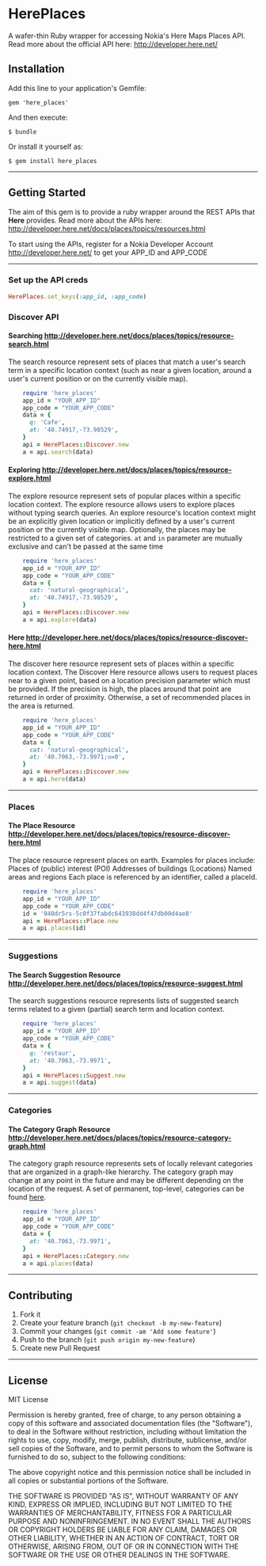 # HerePlaces
A wafer-thin Ruby wrapper for accessing Nokia's Here Maps Places API.  
Read more about the official API here: <http://developer.here.net/>


## Installation

Add this line to your application's Gemfile:

    gem 'here_places'

And then execute:

    $ bundle

Or install it yourself as:

    $ gem install here_places

* * *

## Getting Started

The aim of this gem is to provide a ruby wrapper around the REST APIs that **Here** provides. Read more about the APIs here: <http://developer.here.net/docs/places/topics/resources.html>

To start using the APIs, register for a Nokia Developer Account <http://developer.here.net/> to get your APP\_ID and APP\_CODE

* * *

### Set up the API creds 

```ruby
HerePlaces.set_keys(:app_id, :app_code)
```

### Discover API 

#### Searching <http://developer.here.net/docs/places/topics/resource-search.html>  

The search resource represent sets of places that match a user's search term in a specific location context (such as near a given location, around a user's current position or on the currently visible map).

```ruby
    require 'here_places'
    app_id = "YOUR_APP_ID"
    app_code = "YOUR_APP_CODE"
    data = {
      q: 'Cafe',
      at: '40.74917,-73.98529',
    }
    api = HerePlaces::Discover.new
    a = api.search(data)
```

#### Exploring <http://developer.here.net/docs/places/topics/resource-explore.html>  

The explore resource represent sets of popular places within a specific location context. The explore resource allows users to explore places without typing search queries. An explore resource's location context might be an explicitly given location or implicitly defined by a user's current position or the currently visible map. Optionally, the places may be restricted to a given set of categories.
`at` and `in` parameter are mutually exclusive and can't be passed at the same time

```ruby
    require 'here_places'
    app_id = "YOUR_APP_ID"
    app_code = "YOUR_APP_CODE"
    data = {
      cat: 'natural-geographical',
      at: '40.74917,-73.98529',
    }
    api = HerePlaces::Discover.new
    a = api.explore(data)
```
    
#### Here <http://developer.here.net/docs/places/topics/resource-discover-here.html>  

The discover here resource represent sets of places within a specific location context. The Discover Here resource allows users to request places near to a given point, based on a location precision parameter which must be provided. If the precision is high, the places around that point are returned in order of proximity. Otherwise, a set of recommended places in the area is returned.

```ruby
    require 'here_places'
    app_id = "YOUR_APP_ID"
    app_code = "YOUR_APP_CODE"
    data = {
      cat: 'natural-geographical',
      at: '40.7063,-73.9971;u=0',
    }
    api = HerePlaces::Discover.new
    a = api.here(data)
```

* * *

### Places 

#### The Place Resource <http://developer.here.net/docs/places/topics/resource-discover-here.html>  

The place resource represent places on earth.
Examples for places include:
Places of (public) interest (POI)
Addresses of buildings (Locations)
Named areas and regions
Each place is referenced by an identifier, called a placeId.

```ruby
    require 'here_places'
    app_id = "YOUR_APP_ID"
    app_code = "YOUR_APP_CODE"
    id = '840dr5rs-5c0f37fabdc643938dd4f47db00d4ae8'
    api = HerePlaces::Place.new
    a = api.places(id)
```

* * *
        
### Suggestions

#### The Search Suggestion Resource <http://developer.here.net/docs/places/topics/resource-suggest.html>  

The search suggestions resource represents lists of suggested search terms related to a given (partial) search term and location context.

```ruby
    require 'here_places'
    app_id = "YOUR_APP_ID"
    app_code = "YOUR_APP_CODE"
    data = {
      q: 'restaur',
      at: '40.7063,-73.9971',
    }
    api = HerePlaces::Suggest.new
    a = api.suggest(data)
```

* * *

### Categories

#### The Category Graph Resource <http://developer.here.net/docs/places/topics/resource-category-graph.html>  

The category graph resource represents sets of locally relevant categories that are organized in a graph-like hierarchy. The category graph may change at any point in the future and may be different depending on the location of the request. A set of permanent, top-level, categories can be found [here](http://developer.here.net/docs/places/topics/categories.html).

```ruby
    require 'here_places'
    app_id = "YOUR_APP_ID"
    app_code = "YOUR_APP_CODE"
    data = {
      at: '40.7063,-73.9971',
    }
    api = HerePlaces::Category.new
    a = api.places(data)
```

* * *

## Contributing

1. Fork it
2. Create your feature branch (`git checkout -b my-new-feature`)
3. Commit your changes (`git commit -am 'Add some feature'`)
4. Push to the branch (`git push origin my-new-feature`)
5. Create new Pull Request

* * *

## License

MIT License

Permission is hereby granted, free of charge, to any person obtaining
a copy of this software and associated documentation files (the
"Software"), to deal in the Software without restriction, including
without limitation the rights to use, copy, modify, merge, publish,
distribute, sublicense, and/or sell copies of the Software, and to
permit persons to whom the Software is furnished to do so, subject to
the following conditions:

The above copyright notice and this permission notice shall be
included in all copies or substantial portions of the Software.

THE SOFTWARE IS PROVIDED "AS IS", WITHOUT WARRANTY OF ANY KIND,
EXPRESS OR IMPLIED, INCLUDING BUT NOT LIMITED TO THE WARRANTIES OF
MERCHANTABILITY, FITNESS FOR A PARTICULAR PURPOSE AND
NONINFRINGEMENT. IN NO EVENT SHALL THE AUTHORS OR COPYRIGHT HOLDERS BE
LIABLE FOR ANY CLAIM, DAMAGES OR OTHER LIABILITY, WHETHER IN AN ACTION
OF CONTRACT, TORT OR OTHERWISE, ARISING FROM, OUT OF OR IN CONNECTION
WITH THE SOFTWARE OR THE USE OR OTHER DEALINGS IN THE SOFTWARE.
